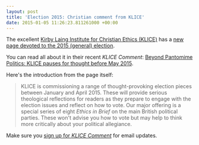 ```yaml
---
layout: post
title: 'Election 2015: Christian comment from KLICE'
date: 2015-01-05 11:26:23.811261000 +00:00
---
```

The excellent [Kirby Laing Institute for Christian Ethics (KLICE)](http://klice.co.uk/) has a [new page devoted to the 2015 (general) election](http://klice.co.uk/index.php/resources/election2015).

You can read all about it in their recent _KLICE Comment_: [Beyond Pantomime Politics: KLICE pauses for thought before May 2015](http://tyndalehouse.createsend.com/t/ViewEmail/r/92E079557F585A102540EF23F30FEDED).

Here's the introduction from the page itself:

> KLICE is commissioning a range of thought-provoking election pieces between January and April 2015. These will provide serious theological reflections for readers as they prepare to engage with the election issues and reflect on how to vote. Our major offering is a special series of eight _Ethics in Brief_ on the main British political parties. These won't advise you how to vote but may help to think more critically about your political allegiance.

Make sure you [sign up for _KLICE Comment_](http://klice.co.uk/index.php/contact#klicenews) for email updates.
